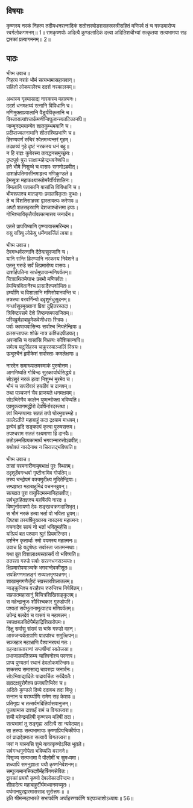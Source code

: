 
## विषयाः

कृष्णस्य नरकं निहत्य तदीयधनरत्नादिकं शतोत्तरषोडशसहस्रस्त्रीसहितं मणिपर्व तं च गरुडमारोप्य स्वर्गलोकगमनम्॥ 1॥ रामकृष्णयोः अदित्यै कुण्डलादिकं दत्त्वा अदितिशचीभ्यां सत्कृतया सत्यभामया सह द्वारकां प्रत्यागमनम्॥ 2॥

## पाठः

भीष्म उवाच॥  
निहत्य नरकं भौमं सत्यभामासहायवान्।  
सहितो लोकपालैश्च ददर्श नरकालयम्॥  

अथास्य गृहमासाद्य नारकस्य महात्मनः।  
ददर्श धनमक्षय्यं रत्नानि विविधानि च।  
मणिमुक्ताप्रवालानि वैडूर्यविकृतानि च।  
विस्ताराल्पांश्चार्कमणीन्विपुलान्स्फाटिकानपि॥  
जाम्बूनदमयान्येव शातकुम्भमयानि च।  
प्रदीप्तज्वलनाभानि शीतरश्मिप्रभाणि च॥  
हिरण्यवर्णं रुचिरं श्वेतमभ्यन्तरं गृहम्।  
तदक्षय्यं गृहे दृष्टं नरकस्य धनं बहु॥  
न हि राज्ञः कुबेरस्य तावद्धनसमुच्छ्रयः।  
दृष्टपूर्वः पुरा साक्षान्महेन्द्रभवनेष्वपि॥  
हते भौमे निशुम्भे च वासवः सगणोऽब्रवीत्।  
दाशार्हपतिमासीनमाहृत्य मणिकुण्डले॥  
हेमसूत्रा महाकक्ष्यास्तोमरैर्वीर्यशालिनः।  
विमलानि पताकानि वासांसि विविधानि च॥  
भीमरूपाश्च मातङ्गाः प्रवालविकृताः कुथाः।  
ते च विंशतिसाहस्रा द्वास्तावत्यः करेणवः॥  
अष्टौ शतसहस्राणि देशजाश्चोत्तमा हयाः।  
गोभिश्चाविकृतैर्यावत्कामात्तव जनार्दन॥  

एतत्ते प्रापयिष्याणि वृष्ण्यावासमरिन्दम।  
वसु यत्रिषु लोकेषु धर्मेणावर्जितं त्वया॥  

भीष्म उवाच।  
देवगन्धर्वरत्नानि दैतेयासुरजानि च।  
यानि सन्ति हिरण्यानि नरकस्य निवेशने॥  
एतत्तु गरुडे सर्वं क्षिप्रमारोप्य वासवः।  
दार्शार्हपतिना सार्धमुपायान्मणिपर्वतम्॥  
चित्रग्रथितमेघाभः प्रबभौ मणिपर्वतः।  
हेमचित्रवितानैश्च प्रासादैरुपशोभितः॥  
हर्म्याणि च विशालानि मणिसोपानवन्ति च।  
तत्रस्था वरवर्णिन्यो ददृशुर्मधुसूदनम्॥  
गन्धर्वसुरमुख्यानां प्रिया दुहितरस्तदा।  
त्रिविष्टपसमे देशे तिष्ठन्तमपराजितम्॥  
परिवव्रुर्महाबाहुमेकवेणीधराः स्त्रियः।  
पर्वाः काषायवासिन्यः सर्वाश्च नियतेन्द्रियाः॥  
व्रतसन्तापजः शोके नात्र कश्चिदपीडयत्।  
अरजांसि च वासांसि बिभ्रत्यः कौशिकान्यपि॥  
समेत्य यदुसिंहस्य चक्रुरस्याञ्जलिं स्त्रियः।  
ऊचुश्चैनं हृषीकेशं सर्वास्ताः कमलेक्षणाः॥  

नारदेन समाख्यातमस्माकं पुरुषोत्तम।  
आगमिष्यति गोविन्दः सुरकार्यार्थसिद्धये॥  
सोऽसुरं नरकं हत्वा निशुम्भं मुरमेव च।  
भौमं च सपरीवारं हयग्रीवं च दानवम्॥  
तथा पञ्चजनं चैव प्राप्स्यते धनमक्षयम्।  
सोऽचिरेणैव कालेन युष्मन्मोक्ता भविष्यति॥  
एवमुक्त्वागमद्धीरो देवर्षिर्नारदस्तथा।  
त्वां चिन्तयानाः सततं तपो घोरमुपास्महे॥  
कालेऽतीते महाबाहुं कदा द्रक्ष्याम माधवम्।  
इत्येवं हृदि सङ्कल्पं कृत्वा पुरुषसत्तम।  
तपश्चराम सततं रक्ष्यमाणा हि दानवैः॥  
ततोऽस्मत्प्रियकामार्थं भगवान्मारुतोऽब्रवीत्।  
यथोक्तं नारदेनाथ न चिरात्तद्भविष्यति॥  

भीष्म उवाच॥  
तासां परमनारीणामृषभाक्षं पुरः स्थितम्।  
ददृशुर्देवगन्धर्वा गृष्टीनामिव गोपतिम्॥  
तस्य चन्द्रोपमं वक्त्रमुदीक्ष्य मुदितेन्द्रियाः।  
सम्प्रहृष्टा महाबाहुमिदं वचनमब्रुवन्।  
सत्यव्रत पुरा वायुरिदमस्मानिहाब्रवीत्।  
सर्वभूतहितज्ञश्च महर्षिरपि नारदः॥  
विष्णुर्नारायणो देवः शङ्खचक्रगदासिभृत्।  
स भौमं नरकं हत्वा भर्ता वो भविता ध्रुवम्॥  
दिष्ट्या तस्यर्षिमुख्यस्य नारदस्य महात्मनः।  
वचनादेव सत्यं नो भर्ता भवितुमर्हसि॥  
यत्प्रियं बत पश्याम श्रुतं प्रियमरिन्दम।  
दर्शनेन कृतार्थाः स्मो वयमस्य महात्मनः॥  
उवाच हि यदुश्रेष्ठः सर्वास्ता जातमन्मथाः।  
यथा ब्रूत विशालाक्ष्यस्तत्सर्वं वो भविष्यति॥  
ततस्ता गरुडे सर्वाः सरत्नधनसञ्चयाः।  
क्षिप्रमारोपयाञ्चक्रे भगवान्देवकीसुतः॥  
सपक्षिगणमातङ्गं सव्यालमृगपन्नगम्।  
शाखामृगगणैर्जुष्टं सप्रस्तरशिलातलम्॥  
न्यङ्कुभिश्च वराहैश्च रुरुभिश्च निषेवितम्।  
सप्रपातमहासानुं विचित्रशिखिसङ्कुलम्॥  
स महेन्द्रानुजः शौरिश्चकार गुरुडोपरि।  
पश्यतां सर्वभूतानामुत्पाट्य मणिपर्वतम्॥  
उपेन्द्रं बलदेवं च वासवं च महाबलम्।  
स्वपक्षबलविक्षेपैर्महाद्रिशिखरोपमः॥  
दिक्षु सर्वासु संरावं स चक्रे गरुडो वहन्।  
आरुजन्पर्वताग्राणि पादपांश्च समुत्क्षिपन्॥  
सञ्जहार महाभ्राणि वैश्वानरपथं गतः।  
ग्रहनक्षत्रताराणां सप्तर्षीणां स्वतेजसा॥  
प्रभाजालमतिक्रम्य चाश्विनोश्च परन्तप।  
प्राप्य पुण्यतमं स्थानं देवलोकमरिन्दमः॥  
शक्रसद्म समासाद्य चावरुह्य जनार्दनः।  
सोऽभिवाद्यादितेः पादावर्चितः सर्वदैवतैः।  
ब्रह्मदक्षपुरोगैश्च प्रजापतिभिरेव च॥  
अदितेः कुण्डले दिव्ये ददावथ तदा विभुः।  
रत्नान च परार्घ्याणि रामेण सह केशवः॥  
प्रतिगृह्य च तत्सर्वमदितिर्वासवानुजम्।  
पूजयामास दाशार्हं रामं च विगतज्वरा॥  
शची महेन्द्रमहिषी कृष्णस्य महिषीं तदा।  
सत्यभामां तु सङ्गृह्य अदित्यै सा न्यवेदयत्॥  
सा तस्याः सत्यभामायाः कृष्णाप्रियचिकीर्षया।  
वरं प्रादाद्देवमाता सत्यायै विगतज्वरा॥  
जरां न यास्यसि शुभे यावत्कृष्णोऽस्ति भूतले।  
सर्वगन्धगुणोपेता भविष्यसि वरानने॥  
विसृज्य सत्यभामा वै पौलोमीं च सुमध्यमा।  
शच्यापि समनुज्ञाता ययौ कृष्णनिवेशनम्॥  
सम्पूज्यमानस्त्रिदशैर्महर्षिगणसेवितः।  
द्वारकां प्रययौ कृष्णो देवलोकादरिन्दमः॥  
शीघ्रादेत्य महाबाहुर्दीर्घमध्वानमच्युतः।  
वर्घमानपुरद्वारमाससाद सुरोत्तमः॥ ॥  
इति श्रीमन्महाभारते सभापर्वणि अर्घाहरणपर्वणि षट्पञ्चाशोऽध्यायः॥ 56॥
